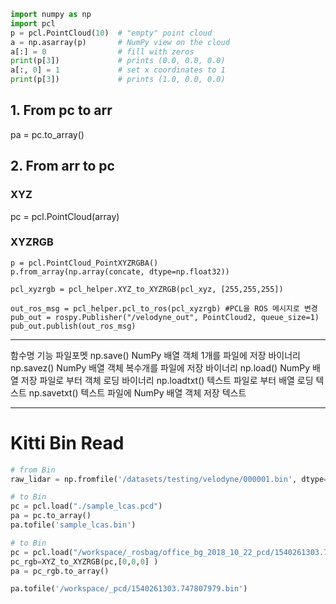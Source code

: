 ```python
import numpy as np
import pcl
p = pcl.PointCloud(10)  # "empty" point cloud
a = np.asarray(p)       # NumPy view on the cloud
a[:] = 0                # fill with zeros
print(p[3])             # prints (0.0, 0.0, 0.0)
a[:, 0] = 1             # set x coordinates to 1
print(p[3])             # prints (1.0, 0.0, 0.0)

```



## 1. From pc to arr

pa = pc.to_array()

## 2. From arr to pc

### XYZ
pc = pcl.PointCloud(array)


### XYZRGB

```
p = pcl.PointCloud_PointXYZRGBA()
p.from_array(np.array(concate, dtype=np.float32))
```


```
pcl_xyzrgb = pcl_helper.XYZ_to_XYZRGB(pcl_xyz, [255,255,255])       
        
out_ros_msg = pcl_helper.pcl_to_ros(pcl_xyzrgb) #PCL을 ROS 메시지로 변경 
pub_out = rospy.Publisher("/velodyne_out", PointCloud2, queue_size=1)
pub_out.publish(out_ros_msg)
```

---

함수명	기능	파일포멧
np.save()	NumPy 배열 객체 1개를 파일에 저장	바이너리
np.savez()	NumPy 배열 객체 복수개를 파일에 저장	바이너리
np.load()	NumPy 배열 저장 파일로 부터 객체 로딩	바이너리
np.loadtxt()	텍스트 파일로 부터 배열 로딩	텍스트
np.savetxt()	텍스트 파일에 NumPy 배열 객체 저장	텍스트



---

# Kitti Bin Read

```python 
# from Bin 
raw_lidar = np.fromfile('/datasets/testing/velodyne/000001.bin', dtype=np.float32).reshape((-1, 4))

# to Bin 
pc = pcl.load("./sample_lcas.pcd")
pa = pc.to_array()
pa.tofile('sample_lcas.bin')

# to Bin
pc = pcl.load("/workspace/_rosbag/office_bg_2018_10_22_pcd/1540261303.747807979.pcd")
pc_rgb=XYZ_to_XYZRGB(pc,[0,0,0] )
pa = pc_rgb.to_array()

pa.tofile('/workspace/_pcd/1540261303.747807979.bin')
```